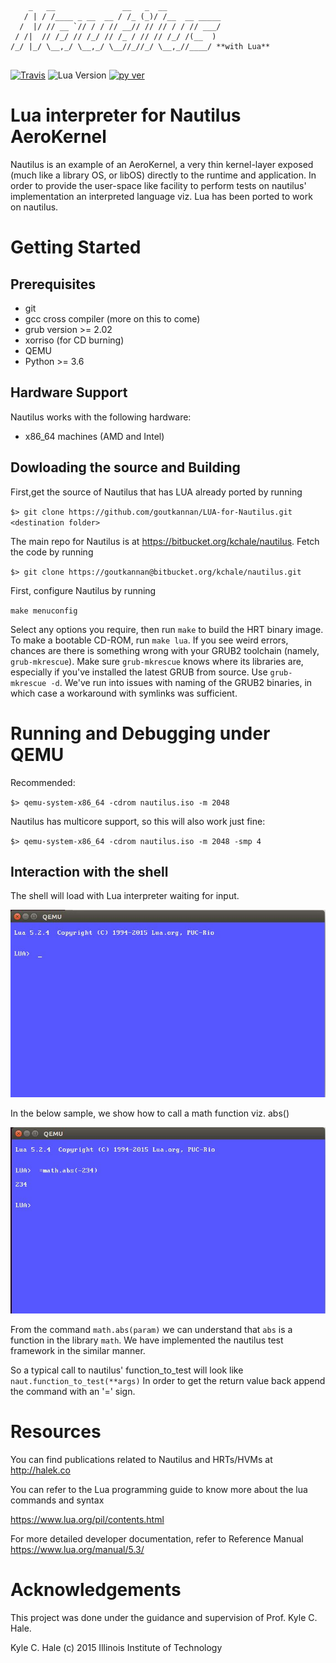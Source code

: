 ```

    _   __               __   _  __                
   / | / /____ _ __  __ / /_ (_)/ /__  __ _____    
  /  |/ // __ `// / / // __// // // / / // ___/ 
 / /|  // /_/ // /_/ // /_ / // // /_/ /(__  )     
/_/ |_/ \__,_/ \__,_/ \__//_//_/ \__,_//____/ **with Lua**


```
[![Travis](https://img.shields.io/travis/rust-lang/rust.svg)]()
![Lua Version](https://img.shields.io/badge/Lua-5.2.4-blue.svg)
[![py ver](https://img.shields.io/badge/Python-3.6-yellow.svg)](https://www.python.org/downloads/)

# Lua interpreter for Nautilus AeroKernel  

Nautilus is an example of an AeroKernel, a very thin kernel-layer exposed 
(much like a library OS, or libOS) directly to the runtime and application. 
In order to provide the user-space like facility to perform tests on nautilus' 
implementation an interpreted language viz. Lua has been ported to work on nautilus. 

# Getting Started

## Prerequisites

- git 
- gcc cross compiler (more on this to come)
- grub version >= 2.02
- xorriso (for CD burning)
- QEMU 
- Python >= 3.6


## Hardware Support

Nautilus works with the following hardware:

- x86_64 machines (AMD and Intel)

## Dowloading the source and Building

First,get the source of Nautilus that has LUA already ported by running 

`$> git clone https://github.com/goutkannan/LUA-for-Nautilus.git <destination folder>`

The main repo for Nautilus is at <https://bitbucket.org/kchale/nautilus>. Fetch the code by running

`$> git clone https://goutkannan@bitbucket.org/kchale/nautilus.git`

First, configure Nautilus by running

`make menuconfig`

Select any options you require, then run `make` to build the HRT binary image. To make a bootable CD-ROM, 
run `make lua`. If you see weird errors, chances are there is something wrong with your GRUB2 toolchain 
(namely, `grub-mkrescue`). Make sure `grub-mkrescue` knows where its libraries are, especially if you've 
installed the latest GRUB from source. Use `grub-mkrescue -d`. We've run into issues with naming of
the GRUB2 binaries, in which case a workaround with symlinks was sufficient.


# Running and Debugging under QEMU

Recommended:

`$> qemu-system-x86_64 -cdrom nautilus.iso -m 2048`

Nautilus has multicore support, so this will also work just fine:

`$> qemu-system-x86_64 -cdrom nautilus.iso -m 2048 -smp 4`

## Interaction with the shell 

The shell will load with Lua interpreter waiting for input. 

![init screen](https://github.com/goutkannan/LUA-for-Nautilus/blob/master/Lua_init.JPG)

In the below sample, we show how to call a math function viz. abs() 

![sample math](https://github.com/goutkannan/LUA-for-Nautilus/blob/master/sample_math.JPG)

From the command `math.abs(param)` we can understand that `abs` is a function in the library `math`. 
We have implemented the nautilus test framework in the similar manner.

So a typical call to nautilus' function_to_test will look like `naut.function_to_test(**args)` 
In order to get the return value back append the command with an '=' sign. 





# Resources

You can find publications related to Nautilus and HRTs/HVMs at 
http://halek.co

You can refer to the Lua programming guide to know more about the lua commands and syntax

<https://www.lua.org/pil/contents.html>

For more detailed developer documentation, refer to Reference Manual 
<https://www.lua.org/manual/5.3/> 



# Acknowledgements
This project was done under the guidance and supervision of Prof. Kyle C. Hale.

Kyle C. Hale (c) 2015
Illinois Institute of Technology 

